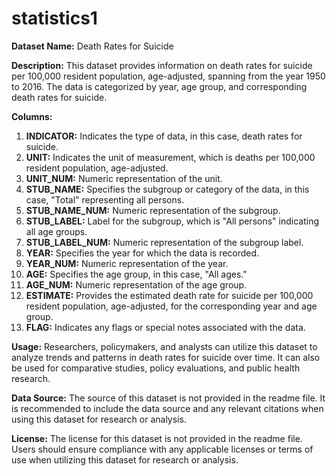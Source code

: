 # statistics1

**Dataset Name:** Death Rates for Suicide

**Description:**
This dataset provides information on death rates for suicide per 100,000 resident population, age-adjusted, spanning from the year 1950 to 2016. The data is categorized by year, age group, and corresponding death rates for suicide.

**Columns:**
1. **INDICATOR:** Indicates the type of data, in this case, death rates for suicide.
2. **UNIT:** Indicates the unit of measurement, which is deaths per 100,000 resident population, age-adjusted.
3. **UNIT_NUM:** Numeric representation of the unit.
4. **STUB_NAME:** Specifies the subgroup or category of the data, in this case, "Total" representing all persons.
5. **STUB_NAME_NUM:** Numeric representation of the subgroup.
6. **STUB_LABEL:** Label for the subgroup, which is "All persons" indicating all age groups.
7. **STUB_LABEL_NUM:** Numeric representation of the subgroup label.
8. **YEAR:** Specifies the year for which the data is recorded.
9. **YEAR_NUM:** Numeric representation of the year.
10. **AGE:** Specifies the age group, in this case, "All ages."
11. **AGE_NUM:** Numeric representation of the age group.
12. **ESTIMATE:** Provides the estimated death rate for suicide per 100,000 resident population, age-adjusted, for the corresponding year and age group.
13. **FLAG:** Indicates any flags or special notes associated with the data.

**Usage:**
Researchers, policymakers, and analysts can utilize this dataset to analyze trends and patterns in death rates for suicide over time. It can also be used for comparative studies, policy evaluations, and public health research.

**Data Source:**
The source of this dataset is not provided in the readme file. It is recommended to include the data source and any relevant citations when using this dataset for research or analysis.

**License:**
The license for this dataset is not provided in the readme file. Users should ensure compliance with any applicable licenses or terms of use when utilizing this dataset for research or analysis.
